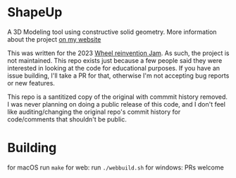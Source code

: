 # ShapeUp

A 3D Modeling tool using constructive solid geometry. More information about the project [on my website](https://danielchasehooper.com/posts/shapeup/)

This was written for the 2023 [Wheel reinvention Jam](https://handmade.network/jam/2023). As such, the project is not maintained. This repo exists just because a few people said they were interested in looking at the code for educational purposes. If you have an issue building, I'll take a PR for that, otherwise I'm not accepting bug reports or new features.

This repo is a santitized copy of the original with commmit history removed. I was never planning on doing a public release of this code, and I don't feel like auditing/changing the original repo's commit history for code/comments that shouldn't be public.  

# Building

for macOS run `make`
for web: run `./webbuild.sh`
for windows: PRs welcome
